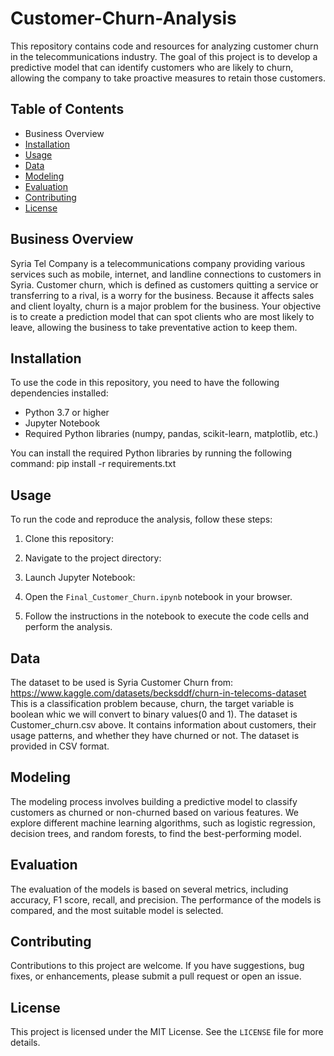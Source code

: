 # Customer-Churn-Analysis
This repository contains code and resources for analyzing customer churn in the telecommunications industry. The goal of this project is to develop a predictive model that can identify customers who are likely to churn, allowing the company to take proactive measures to retain those customers.

## Table of Contents

- Business Overview
- [Installation](#installation)
- [Usage](#usage)
- [Data](#data)
- [Modeling](#modeling)
- [Evaluation](#evaluation)
- [Contributing](#contributing)
- [License](#license)

## Business Overview

Syria Tel Company is a telecommunications company providing various services such as mobile, internet, and landline connections to customers in Syria. Customer churn, which is defined as customers quitting a service or transferring to a rival, is a worry for the business. Because it affects sales and client loyalty, churn is a major problem for the business. Your objective is to create a prediction model that can spot clients who are most likely to leave, allowing the business to take preventative action to keep them.

## Installation

To use the code in this repository, you need to have the following dependencies installed:

- Python 3.7 or higher
- Jupyter Notebook
- Required Python libraries (numpy, pandas, scikit-learn, matplotlib, etc.)

You can install the required Python libraries by running the following command:
pip install -r requirements.txt


## Usage

To run the code and reproduce the analysis, follow these steps:

1. Clone this repository:

2. Navigate to the project directory:

3. Launch Jupyter Notebook:

4. Open the `Final_Customer_Churn.ipynb` notebook in your browser.

5. Follow the instructions in the notebook to execute the code cells and perform the analysis.

## Data
The dataset to be used is Syria Customer Churn from: https://www.kaggle.com/datasets/becksddf/churn-in-telecoms-dataset
This is a classification problem because, churn, the target variable is boolean whic we will convert to binary values(0 and 1). 
The dataset is Customer_churn.csv above. It contains information about customers, their usage patterns, and whether they have churned or not. The dataset is provided in CSV format.

## Modeling

The modeling process involves building a predictive model to classify customers as churned or non-churned based on various features. We explore different machine learning algorithms, such as logistic regression, decision trees, and random forests, to find the best-performing model.

## Evaluation

The evaluation of the models is based on several metrics, including accuracy, F1 score, recall, and precision. The performance of the models is compared, and the most suitable model is selected. 

## Contributing

Contributions to this project are welcome. If you have suggestions, bug fixes, or enhancements, please submit a pull request or open an issue.

## License

This project is licensed under the MIT License. See the `LICENSE` file for more details.




